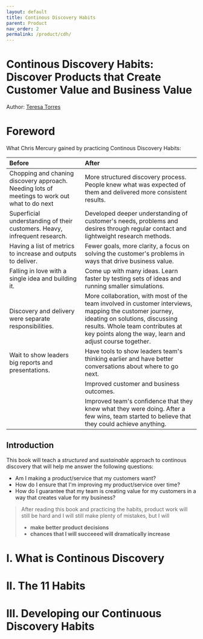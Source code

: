 ```yaml
---
layout: default
title: Continous Discovery Habits
parent: Product
nav_order: 2
permalink: /product/cdh/
---
```


# Continous Discovery Habits: Discover Products that Create Customer Value and Business Value

Author: [Teresa Torres](https://www.producttalk.org/)

# Foreword

What Chris Mercury gained by practicing Continous Discovery Habits:

| Before                                       | After                                             |
|:---------------------------------------------|:--------------------------------------------------|
| Chopping and chaning discovery approach. Needing lots of meetings to work out what to do next | More structured discovery process. People knew what was expected of them and delivered more consistent results. |
| Superficial understanding of their customers. Heavy, infrequent research. | Developed deeper understanding of customer's needs, problems and desires through regular contact and lightweight research methods. |
| Having a list of metrics to increase and outputs to deliver. | Fewer goals, more clarity, a focus on solving the customer's problems in ways that drive business value. |
| Falling in love with a single idea and building it. | Come up with many ideas. Learn faster by testing sets of ideas and running smaller simulations. |
| Discovery and delivery were separate responsibilities. | More collaboration, with most of the team involved in customer interviews, mapping the customer journey, ideating on solutions, discussing results. Whole team contributes at key points along the way, learn and adjust course together. |
| Wait to show leaders big reports and presentations. | Have tools to show leaders team's thinking earlier and have better conversations about where to go next. |
|   | Improved customer and business outcomes. |
|   | Improved team's confidence that they knew what they were doing. After a few wins, team started to believe that they could achieve anything. |

## Introduction

This book will teach a *structured* and *sustainable* approach to continous discovery that will help me answer the following questions:
- Am I making a product/service that my customers want?
- How do I ensure that I'm improving my product/service over time?
- How do I guarantee that my team is creating value for my customers in a way that creates value for my business?

> After reading this book and practicing the habits, product work will still be hard and I will still make plenty of mistakes, but I will 
> - **make better product decisions**
> - **chances that I will succeeed will dramatically increase**


# I. What is Continous Discovery



# II. The 11 Habits


# III. Developing our Continuous Discovery Habits

